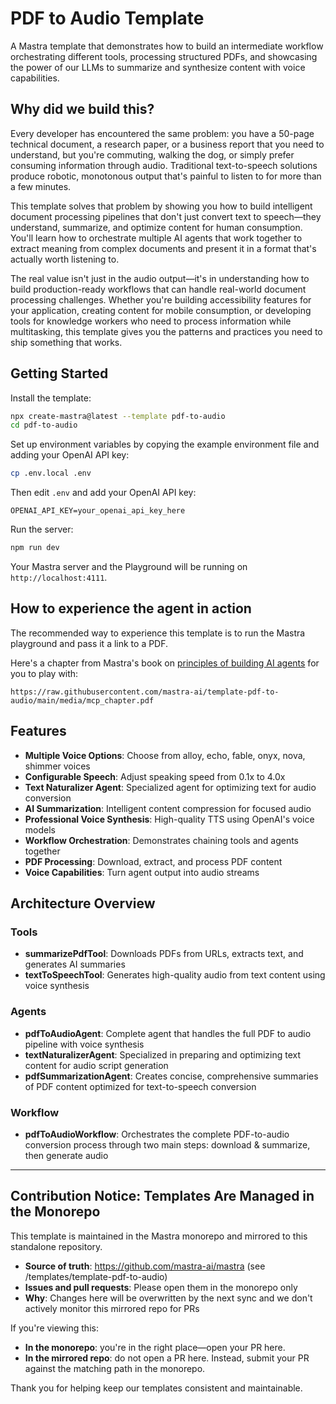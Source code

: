 # PDF to Audio Template

A Mastra template that demonstrates how to build an intermediate workflow orchestrating different tools, processing structured PDFs, and showcasing the power of our LLMs to summarize and synthesize content with voice capabilities.

## Why did we build this?

Every developer has encountered the same problem: you have a 50-page technical document, a research paper, or a business report that you need to understand, but you're commuting, walking the dog, or simply prefer consuming information through audio. Traditional text-to-speech solutions produce robotic, monotonous output that's painful to listen to for more than a few minutes.

This template solves that problem by showing you how to build intelligent document processing pipelines that don't just convert text to speech—they understand, summarize, and optimize content for human consumption. You'll learn how to orchestrate multiple AI agents that work together to extract meaning from complex documents and present it in a format that's actually worth listening to.

The real value isn't just in the audio output—it's in understanding how to build production-ready workflows that can handle real-world document processing challenges. Whether you're building accessibility features for your application, creating content for mobile consumption, or developing tools for knowledge workers who need to process information while multitasking, this template gives you the patterns and practices you need to ship something that works.

## Getting Started

Install the template:

```bash
npx create-mastra@latest --template pdf-to-audio
cd pdf-to-audio
```

Set up environment variables by copying the example environment file and adding your OpenAI API key:

```bash
cp .env.local .env
```

Then edit `.env` and add your OpenAI API key:

```
OPENAI_API_KEY=your_openai_api_key_here
```

Run the server:

```bash
npm run dev
```

Your Mastra server and the Playground will be running on `http://localhost:4111`.

## How to experience the agent in action

The recommended way to experience this template is to run the Mastra playground and pass it a link to a PDF.

Here's a chapter from Mastra's book on [principles of building AI agents](https://mastra.ai/book) for you to play with:

```
https://raw.githubusercontent.com/mastra-ai/template-pdf-to-audio/main/media/mcp_chapter.pdf
```

## Features

- **Multiple Voice Options**: Choose from alloy, echo, fable, onyx, nova, shimmer voices
- **Configurable Speech**: Adjust speaking speed from 0.1x to 4.0x
- **Text Naturalizer Agent**: Specialized agent for optimizing text for audio conversion
- **AI Summarization**: Intelligent content compression for focused audio
- **Professional Voice Synthesis**: High-quality TTS using OpenAI's voice models
- **Workflow Orchestration**: Demonstrates chaining tools and agents together
- **PDF Processing**: Download, extract, and process PDF content
- **Voice Capabilities**: Turn agent output into audio streams

## Architecture Overview

### Tools

- **summarizePdfTool**: Downloads PDFs from URLs, extracts text, and generates AI summaries
- **textToSpeechTool**: Generates high-quality audio from text content using voice synthesis

### Agents

- **pdfToAudioAgent**: Complete agent that handles the full PDF to audio pipeline with voice synthesis
- **textNaturalizerAgent**: Specialized in preparing and optimizing text content for audio script generation
- **pdfSummarizationAgent**: Creates concise, comprehensive summaries of PDF content optimized for text-to-speech conversion

### Workflow

- **pdfToAudioWorkflow**: Orchestrates the complete PDF-to-audio conversion process through two main steps: download & summarize, then generate audio

---

## Contribution Notice: Templates Are Managed in the Monorepo

This template is maintained in the Mastra monorepo and mirrored to this standalone repository.
- **Source of truth**: https://github.com/mastra-ai/mastra (see /templates/template-pdf-to-audio)
- **Issues and pull requests**: Please open them in the monorepo only
- **Why**: Changes here will be overwritten by the next sync and we don't actively monitor this mirrored repo for PRs

If you're viewing this:
- **In the monorepo**: you're in the right place—open your PR here.
- **In the mirrored repo**: do not open a PR here. Instead, submit your PR against the matching path in the monorepo.

Thank you for helping keep our templates consistent and maintainable.
